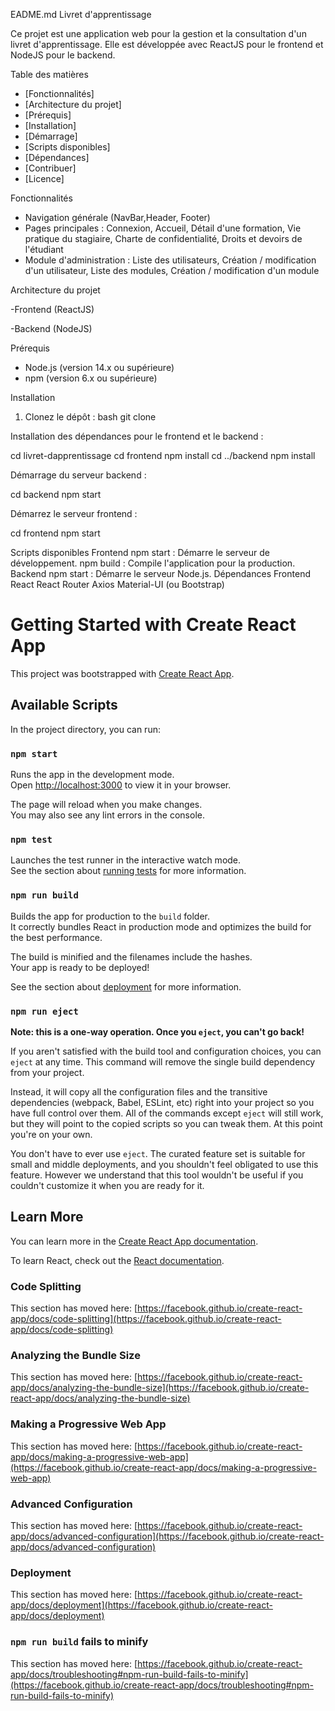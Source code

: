 EADME.md Livret d'apprentissage

Ce projet est une application web pour la gestion et la consultation d'un livret d'apprentissage. Elle est développée avec ReactJS pour le frontend et NodeJS pour le backend.


 Table des matières

- [Fonctionnalités]
- [Architecture du projet]
- [Prérequis]
- [Installation]
- [Démarrage]
- [Scripts disponibles]
- [Dépendances]
- [Contribuer]
- [Licence]

Fonctionnalités

- Navigation générale (NavBar,Header, Footer)
- Pages principales : Connexion, Accueil, Détail d'une formation, Vie pratique du stagiaire, Charte de confidentialité, Droits et devoirs de l'étudiant
- Module d'administration : Liste des utilisateurs, Création / modification d'un utilisateur, Liste des modules, Création / modification d'un module

 Architecture du projet

-Frontend (ReactJS)


-Backend (NodeJS)


Prérequis

- Node.js (version 14.x ou supérieure)
- npm (version 6.x ou supérieure)

Installation


1. Clonez le dépôt :
   bash
   git clone



Installation des dépendances pour le frontend et le backend :

cd livret-dapprentissage
cd frontend
npm install
cd ../backend
npm install

Démarrage du serveur backend :

cd backend
npm start


Démarrez le serveur frontend :

cd frontend
npm start

Scripts disponibles
Frontend
npm start : Démarre le serveur de développement.
npm build : Compile l'application pour la production.
Backend
npm start : Démarre le serveur Node.js.
Dépendances
Frontend
React
React Router
Axios
Material-UI (ou Bootstrap)
# Getting Started with Create React App

This project was bootstrapped with [Create React App](https://github.com/facebook/create-react-app).

## Available Scripts

In the project directory, you can run:

### `npm start`

Runs the app in the development mode.\
Open [http://localhost:3000](http://localhost:3000) to view it in your browser.

The page will reload when you make changes.\
You may also see any lint errors in the console.

### `npm test`

Launches the test runner in the interactive watch mode.\
See the section about [running tests](https://facebook.github.io/create-react-app/docs/running-tests) for more information.

### `npm run build`

Builds the app for production to the `build` folder.\
It correctly bundles React in production mode and optimizes the build for the best performance.

The build is minified and the filenames include the hashes.\
Your app is ready to be deployed!

See the section about [deployment](https://facebook.github.io/create-react-app/docs/deployment) for more information.

### `npm run eject`

**Note: this is a one-way operation. Once you `eject`, you can't go back!**

If you aren't satisfied with the build tool and configuration choices, you can `eject` at any time. This command will remove the single build dependency from your project.

Instead, it will copy all the configuration files and the transitive dependencies (webpack, Babel, ESLint, etc) right into your project so you have full control over them. All of the commands except `eject` will still work, but they will point to the copied scripts so you can tweak them. At this point you're on your own.

You don't have to ever use `eject`. The curated feature set is suitable for small and middle deployments, and you shouldn't feel obligated to use this feature. However we understand that this tool wouldn't be useful if you couldn't customize it when you are ready for it.

## Learn More

You can learn more in the [Create React App documentation](https://facebook.github.io/create-react-app/docs/getting-started).

To learn React, check out the [React documentation](https://reactjs.org/).

### Code Splitting

This section has moved here: [https://facebook.github.io/create-react-app/docs/code-splitting](https://facebook.github.io/create-react-app/docs/code-splitting)

### Analyzing the Bundle Size

This section has moved here: [https://facebook.github.io/create-react-app/docs/analyzing-the-bundle-size](https://facebook.github.io/create-react-app/docs/analyzing-the-bundle-size)

### Making a Progressive Web App

This section has moved here: [https://facebook.github.io/create-react-app/docs/making-a-progressive-web-app](https://facebook.github.io/create-react-app/docs/making-a-progressive-web-app)

### Advanced Configuration

This section has moved here: [https://facebook.github.io/create-react-app/docs/advanced-configuration](https://facebook.github.io/create-react-app/docs/advanced-configuration)

### Deployment

This section has moved here: [https://facebook.github.io/create-react-app/docs/deployment](https://facebook.github.io/create-react-app/docs/deployment)

### `npm run build` fails to minify

This section has moved here: [https://facebook.github.io/create-react-app/docs/troubleshooting#npm-run-build-fails-to-minify](https://facebook.github.io/create-react-app/docs/troubleshooting#npm-run-build-fails-to-minify)

